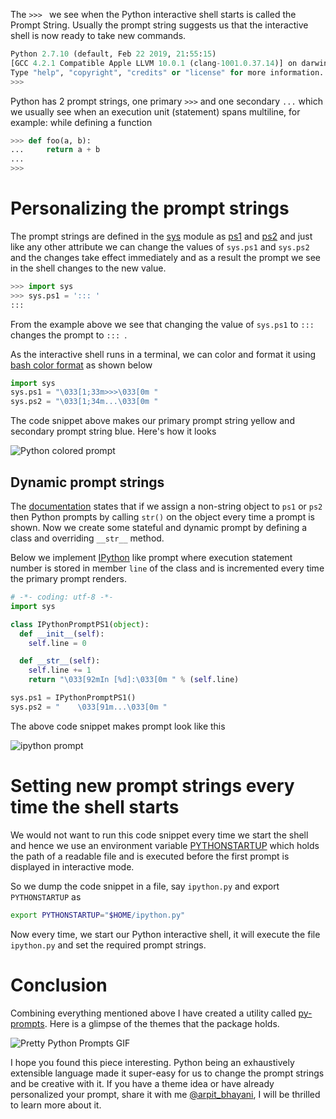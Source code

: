 The `>>> ` we see when the Python interactive shell starts is called the Prompt String. Usually the prompt string suggests us that the interactive shell is now ready to take new commands.

```py
Python 2.7.10 (default, Feb 22 2019, 21:55:15)
[GCC 4.2.1 Compatible Apple LLVM 10.0.1 (clang-1001.0.37.14)] on darwin
Type "help", "copyright", "credits" or "license" for more information.
>>>
```

Python has 2 prompt strings, one primary `>>>` and one secondary `...` which we usually see when an execution unit (statement) spans multiline, for example: while defining a function

```py
>>> def foo(a, b):
...     return a + b
...
>>>
```

# Personalizing the prompt strings
The prompt strings are defined in the [sys](https://docs.python.org/3/library/sys.html) module as [ps1](https://docs.python.org/3/library/sys.html#sys.ps1) and [ps2](https://docs.python.org/3/library/sys.html#sys.ps2) and just like any other attribute we can change the values of `sys.ps1` and `sys.ps2` and the changes take effect immediately and as a result the prompt we see in the shell changes to the new value.

```py
>>> import sys
>>> sys.ps1 = '::: '
:::
```

From the example above we see that changing the value of `sys.ps1` to `::: ` changes the prompt to `::: `.

As the interactive shell runs in a terminal, we can color and format it using [bash color format](https://misc.flogisoft.com/bash/tip_colors_and_formatting) as shown below

```py
import sys
sys.ps1 = "\033[1;33m>>>\033[0m "
sys.ps2 = "\033[1;34m...\033[0m "
```

The code snippet above makes our primary prompt string yellow and secondary prompt string blue. Here's how it looks

![Python colored prompt](https://user-images.githubusercontent.com/4745789/74897098-03be9480-53bc-11ea-8395-7b3bbb1814dd.png)

## Dynamic prompt strings

The [documentation](https://docs.python.org/3/library/sys.html#sys.ps2) states that if we assign a non-string object to `ps1` or `ps2` then Python prompts by calling `str()` on the object every time a prompt is shown. Now we create some stateful and dynamic prompt by defining a class and overriding `__str__` method.

Below we implement [IPython](https://ipython.org/) like prompt where execution statement number is stored in member `line` of the class and is incremented every time the primary prompt renders.

```py
# -*- coding: utf-8 -*-
import sys

class IPythonPromptPS1(object):
  def __init__(self):
    self.line = 0

  def __str__(self):
    self.line += 1
    return "\033[92mIn [%d]:\033[0m " % (self.line)

sys.ps1 = IPythonPromptPS1()
sys.ps2 = "    \033[91m...\033[0m "
```

The above code snippet makes prompt look like this

![ipython prompt](https://user-images.githubusercontent.com/4745789/74897125-18029180-53bc-11ea-86e6-9d0ca6753fb9.png)

# Setting new prompt strings every time the shell starts
We would not want to run this code snippet every time we start the shell and hence we use an environment variable [PYTHONSTARTUP](https://docs.python.org/3/using/cmdline.html#envvar-PYTHONSTARTUP) which holds the path of a readable file and is executed before the first prompt is displayed in interactive mode.

So we dump the code snippet in a file, say `ipython.py` and export `PYTHONSTARTUP` as

```sh
export PYTHONSTARTUP="$HOME/ipython.py"
```

Now every time, we start our Python interactive shell, it will execute the file `ipython.py` and set the required prompt strings.

# Conclusion
Combining everything mentioned above I have created a utility called [py-prompts](https://github.com/arpitbbhayani/py-prompts). Here is a glimpse of the themes that the package holds.

![Pretty Python Prompts GIF](https://user-images.githubusercontent.com/4745789/74897216-539d5b80-53bc-11ea-8cdd-91177b6553b5.gif)

I hope you found this piece interesting. Python being an exhaustively extensible language made it super-easy for us to change the prompt strings and be creative with it. If you have a theme idea or have already personalized your prompt, share it with me [@arpit_bhayani](https://twitter.com/arpit_bhayani), I will be thrilled to learn more about it.
